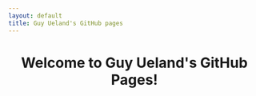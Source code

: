 ```yaml
---
layout: default
title: Guy Ueland's GitHub pages
---
```



# <center>Welcome to Guy Ueland's GitHub Pages!</center>




```

```
